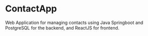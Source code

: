 # ContactApp
Web Application for managing contacts using Java Springboot and PostgreSQL for the backend, and ReactJS for frontend.
